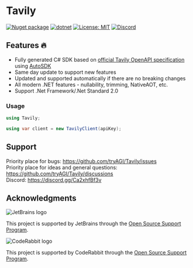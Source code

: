 # Tavily

[![Nuget package](https://img.shields.io/nuget/vpre/Tavily)](https://www.nuget.org/packages/Tavily/)
[![dotnet](https://github.com/tryAGI/Tavily/actions/workflows/dotnet.yml/badge.svg?branch=main)](https://github.com/tryAGI/Tavily/actions/workflows/dotnet.yml)
[![License: MIT](https://img.shields.io/github/license/tryAGI/Tavily)](https://github.com/tryAGI/Tavily/blob/main/LICENSE.txt)
[![Discord](https://img.shields.io/discord/1115206893015662663?label=Discord&logo=discord&logoColor=white&color=d82679)](https://discord.gg/Ca2xhfBf3v)

## Features 🔥
- Fully generated C# SDK based on [official Tavily OpenAPI specification](https://raw.githubusercontent.com/Tavily/assemblyai-api-spec/main/openapi.yml) using [AutoSDK](https://github.com/HavenDV/AutoSDK)
- Same day update to support new features
- Updated and supported automatically if there are no breaking changes
- All modern .NET features - nullability, trimming, NativeAOT, etc.
- Support .Net Framework/.Net Standard 2.0

### Usage
```csharp
using Tavily;

using var client = new TavilyClient(apiKey);
```

## Support

Priority place for bugs: https://github.com/tryAGI/Tavily/issues  
Priority place for ideas and general questions: https://github.com/tryAGI/Tavily/discussions  
Discord: https://discord.gg/Ca2xhfBf3v  

## Acknowledgments

![JetBrains logo](https://resources.jetbrains.com/storage/products/company/brand/logos/jetbrains.png)

This project is supported by JetBrains through the [Open Source Support Program](https://jb.gg/OpenSourceSupport).

![CodeRabbit logo](https://opengraph.githubassets.com/1c51002d7d0bbe0c4fd72ff8f2e58192702f73a7037102f77e4dbb98ac00ea8f/marketplace/coderabbitai)

This project is supported by CodeRabbit through the [Open Source Support Program](https://github.com/marketplace/coderabbitai).